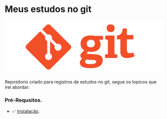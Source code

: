 # Meus estudos no git

![alt text](/img/logo-git.png)

Repositorio criado para registros de estudos no git, segue os topicos que irei abordar:

### Pré-Requsitos.

- :white_check_mark: [Instalação](01-pre-requisitos/01-instalacao.md).

